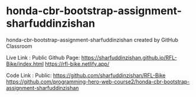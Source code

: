# honda-cbr-bootstrap-assignment-sharfuddinzishan
honda-cbr-bootstrap-assignment-sharfuddinzishan created by GitHub Classroom

Live Link :
Public Github Page: https://sharfuddinzishan.github.io/RFL-Bike/index.html
https://rfl-bike.netlify.app/

Code Link :
Public: https://github.com/sharfuddinzishan/RFL-Bike
https://github.com/programming-hero-web-course2/honda-cbr-bootstrap-assignment-sharfuddinzishan
